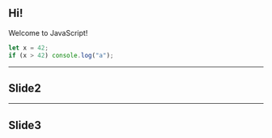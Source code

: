 ## Hi!

Welcome to JavaScript!

```JavaScript
let x = 42;
if (x > 42) console.log("a");
```

---

## Slide2

---

## Slide3
